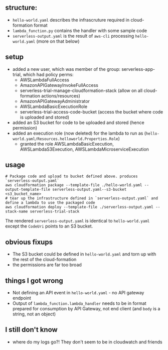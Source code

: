 
## structure:

* `hello-world.yaml` describes the infrascruture required in cloud-formation format
* `lambda_function.py` contains the handler with some sample code
* `serverless-output.yaml` is the result of `aws-cli` processing `hello-world.yaml` (more on that below)

## setup

* added a new user, which was member of the group: serverless-app-trial, which had policy perms:
  * AWSLambdaFullAccess
  * AmazonAPIGatewayInvokeFullAccess
  * serverless-trial-manage-cloudformation-stack (allow on all cloud-formation actions/resources)
  * AmazonAPIGatewayAdministrator
  * AWSLambdaBasicExecutionRole
  * serverless-trial-access-code-bucket (access the bucket where code is uploaded and stored)
* added an S3 bucket for code to be uploaded and stored (hence permission)
* added an execution role (now deleted) for the lambda to run as (`hello-world.yaml/Resources.helloworld.Properties.Role`)
  * granted the role AWSLambdaBasicExecution, AWSLambdaS3Execution, AWSLambdaMicroserviceExecution

## usage

    # Package code and upload to bucket defined above. produces `serverless-output.yaml`
    aws cloudformation package --template-file ./hello-world.yaml --output-template-file serverless-output.yaml--s3-bucket <s3_bucket_name>
    # tear up the infrastructure defined in `serverless-output.yaml` and define a lambda to use the packaged code
    aws cloudformation deploy --template-file ./serverless-output.yaml --stack-name serverless-trial-stack

The rendered `serverless-output.yaml` is identical to `hello-world.yaml` except the `CodeUri` points to an S3 bucket.

## obvious fixups

* The S3 bucket could be defined in `hello-world.yaml` and torn up with the rest of the cloud-formation
* the permissions are far too broad

## things I got wrong

* Not defining an API event in `hello-world.yaml` - no API gateway endpoint
* Output of `lambda_function.lambda_handler` needs to be in format prepared for consumption by API Gateway, not end client (and `body` is a string, not an object)

## I still don't know

* where do my logs go?! They don't seem to be in cloudwatch and friends
